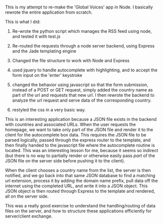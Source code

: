 This is my attempt to re-make the 'Global Voices' app in Node.  I basically rewrote the entire application from scratch.

This is what I did:

1) Re-wrote the python script which manages the RSS feed using node, and tested it with test.js

2) Re-routed the requests through a node server backend, using Express and the Jade templating engine

3) Changed the file structure to work with Node and Express

4) used jquery to handle autocomplete with highlighting, and to accept the form input on the 'enter' keystroke

5) changed the behavior using javascript so that the form submission, instead of a POST or GET request, simply added the country name as part of the url and requests that new url.  I then rewrote the backend to analyze the url request and serve data of the corresponding country. 

6) restyled the css in a very basic way.


This is an interesting application because a JSON file exists in the backend with countries and associated URLs.  When the user requests the homepage, we want to take only part of the JSON file and render it to the client for the autocomplete box data. This requires the JSON file to be parsed logically, passed through the express router to the template, and then finally handed to the javascript file where the autocomplete routine is located.  This was an interesting lesson for me, because it seems so indirect (but there is no way to partially render or otherwise easily pass *part* of the JSON file on the server side before pushing it to the client).  

When the client chooses a country name from the list, the server is then notified, and we go back into that same JSON database to find a matching url extension, process it by adding the domain name prefix, pull data off the internet using the completed URL, and write it into a JSON object.  This JSON object is then routed through Express to the template and rendered, all on the server side.

This was a really good exercise to understand the handling/routing of data files on the server, and how to structure these applications efficiently for server/client exchange.    